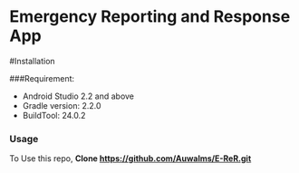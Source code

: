 # Emergency Reporting and Response App


#Installation

###Requirement:
 * Android Studio 2.2 and above
 * Gradle version: 2.2.0
 * BuildTool: 24.0.2
 
### Usage
To Use this repo,  **Clone https://github.com/Auwalms/E-ReR.git** 